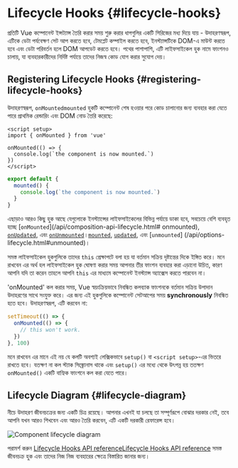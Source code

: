 # Lifecycle Hooks {#lifecycle-hooks}

প্রতিটি Vue কম্পোনেন্ট ইন্সট্যান্স তৈরি করার সময় শুরু করার ধাপগুলির একটি সিরিজের মধ্য দিয়ে যায় - উদাহরণস্বরূপ, এটিকে ডেটা পর্যবেক্ষণ সেট আপ করতে হবে, টেমপ্লেট কম্পাইল করতে হবে, ইনস্ট্যান্সটিকে DOM-এ মাউন্ট করতে হবে এবং ডেটা পরিবর্তন হলে DOM আপডেট করতে হবে। পথের পাশাপাশি, এটি লাইফসাইকেল হুক নামে ফাংশনও চালায়, যা ব্যবহারকারীদের নির্দিষ্ট পর্যায়ে তাদের নিজস্ব কোড যোগ করার সুযোগ দেয়।

## Registering Lifecycle Hooks {#registering-lifecycle-hooks}

উদাহরণস্বরূপ, <span class="composition-api">`onMounted`</span><span class="options-api">`mounted`</span> হুকটি কম্পোনেন্ট শেষ হওয়ার পরে কোড চালানোর জন্য ব্যবহার করা যেতে পারে প্রাথমিক রেন্ডারিং এবং DOM নোড তৈরি করেছে:

<div class="composition-api">

```vue
<script setup>
import { onMounted } from 'vue'

onMounted(() => {
  console.log(`the component is now mounted.`)
})
</script>
```

</div>
<div class="options-api">

```js
export default {
  mounted() {
    console.log(`the component is now mounted.`)
  }
}
```

</div>

এছাড়াও আরও কিছু হুক আছে যেগুলোকে ইনস্ট্যান্সের লাইফসাইকেলের বিভিন্ন পর্যায়ে ডাকা হবে, সবচেয়ে বেশি ব্যবহৃত হচ্ছে <span class="composition-api">[`onMounted`](/api/composition-api-lifecycle.html# onmounted), [`onUpdated`](/api/composition-api-lifecycle.html#onupdated), এবং [`onUnmounted`](/api/composition-api-lifecycle.html#onunmounted)।</span><span class="options-api">[`mounted`](/api/options-lifecycle.html#mounted), [`updated`](/api/options-lifecycle.html#updated), এবং [`unmounted`] (/api/options-lifecycle.html#unmounted)।</span>

<div class="options-api">

সমস্ত লাইফসাইকেল হুকগুলিকে তাদের `this` প্রেক্ষাপটে বলা হয় যা বর্তমান সক্রিয় দৃষ্টান্তের দিকে ইঙ্গিত করে। মনে রাখবেন এর অর্থ হল লাইফসাইকেল হুক ঘোষণা করার সময় আপনার তীর ফাংশন ব্যবহার করা এড়ানো উচিত, কারণ আপনি যদি তা করেন তাহলে আপনি `this` এর মাধ্যমে কম্পোনেন্ট ইনস্ট্যান্স অ্যাক্সেস করতে পারবেন না।

</div>

<div class="composition-api">

'onMounted' কল করার সময়, Vue স্বয়ংক্রিয়ভাবে নিবন্ধিত কলব্যাক ফাংশনকে বর্তমান সক্রিয় উপাদান উদাহরণের সাথে সংযুক্ত করে। এর জন্য এই হুকগুলিকে কম্পোনেন্ট সেটআপের সময় **synchronously** নিবন্ধিত হতে হবে। উদাহরণস্বরূপ, এটি করবেন না:

```js
setTimeout(() => {
  onMounted(() => {
    // this won't work.
  })
}, 100)
```

মনে রাখবেন এর মানে এই নয় যে কলটি অবশ্যই লেক্সিকভাবে `setup()` বা `<script setup>`-এর ভিতরে রাখতে হবে। যতক্ষণ না কল স্ট্যাক সিঙ্ক্রোনাস থাকে এবং `setup()` এর মধ্যে থেকে উৎপন্ন হয় ততক্ষণ `onMounted()` একটি বাহ্যিক ফাংশনে কল করা যেতে পারে।

</div>

## Lifecycle Diagram {#lifecycle-diagram}

নীচে উদাহরণ জীবনচক্রের জন্য একটি চিত্র রয়েছে। আপনার এখনই যা চলছে তা সম্পূর্ণরূপে বোঝার দরকার নেই, তবে আপনি যখন আরও শিখবেন এবং আরও তৈরি করবেন, এটি একটি দরকারী রেফারেন্স হবে।

![Component lifecycle diagram](./images/lifecycle.png)

<!-- https://www.figma.com/file/Xw3UeNMOralY6NV7gSjWdS/Vue-Lifecycle -->

পরামর্শ করুন <span class="composition-api">[Lifecycle Hooks API reference](/api/composition-api-lifecycle.html)</span><span class="options-api">[Lifecycle Hooks API reference](/api/options-lifecycle.html)</span> সমস্ত জীবনচক্র হুক এবং তাদের নিজ নিজ ব্যবহারের ক্ষেত্রে বিস্তারিত জানার জন্য।
